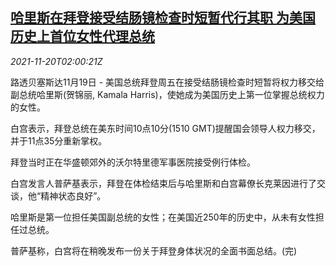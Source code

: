 <!--1637373663000-->
[哈里斯在拜登接受结肠镜检查时短暂代行其职 为美国历史上首位女性代理总统](https://cn.reuters.com/article/us-harris-female-acting-president-1120-idCNKBS2I502O)
------

<div><i>2021-11-20T02:00:21Z</i></div><p>路透贝塞斯达11月19日 - 美国总统拜登周五在接受结肠镜检查时短暂将权力移交给副总统哈里斯(贺锦丽, Kamala Harris)，使她成为美国历史上第一位掌握总统权力的女性。</p><p>白宫表示，拜登总统在美东时间10点10分(1510 GMT)提醒国会领导人权力移交，并于11点35分重新掌权。</p><p>拜登当时正在华盛顿郊外的沃尔特里德军事医院接受例行体检。</p><p>白宫发言人普萨基表示，拜登在体检结束后与哈里斯和白宫幕僚长克莱因进行了交谈，他“精神状态良好”。</p><p>哈里斯是第一位担任美国副总统的女性；在美国近250年的历史中，从未有女性担任过总统。</p><p>普萨基称，白宫将在稍晚发布一份关于拜登身体状况的全面书面总结。(完)</p>
